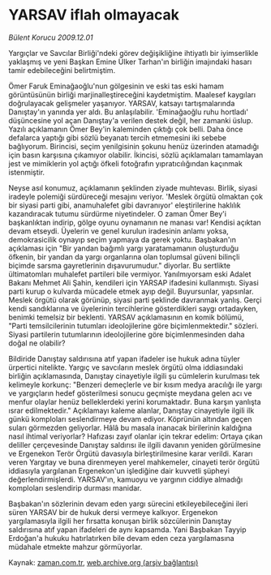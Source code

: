 # YARSAV iflah olmayacak

*Bülent Korucu 2009.12.01*

<tr><td class="metin" colspan="2" style="padding-top: 20px; padding-left: 5px; ">Yargıçlar ve Savcılar Birliği'ndeki görev değişikliğine ihtiyatlı bir iyimserlikle yaklaşmış ve yeni Başkan Emine Ülker Tarhan'ın birliğin imajındaki hasarı tamir edebileceğini belirtmiştim.</td></tr><tr><td class="metin" colspan="2" style="padding-top: 20px; padding-left: 5px; "><p>Ömer Faruk Eminağaoğlu'nun gölgesinin ve eski tas eski hamam görüntüsünün birliği marjinalleştireceğini kaydetmiştim. Maalesef kaygıları doğrulayacak gelişmeler yaşanıyor. YARSAV, katsayı tartışmalarında Danıştay'ın yanında yer aldı. Bu anlaşılabilir. 'Eminağaoğlu ruhu hortladı' düşüncesine yol açan Danıştay'a verilen destek değil, her zamanki üslup. Yazılı açıklamanın Ömer Bey'in kaleminden çıktığı çok belli. Daha önce defalarca yaptığı gibi sözlü beyanatı tercih etmemesini iki sebebe bağlıyorum. Birincisi, seçim yenilgisinin şokunu henüz üzerinden atamadığı için basın karşısına çıkamıyor olabilir. İkincisi, sözlü açıklamaları tamamlayan jest ve mimiklerin yol açtığı öfkeli fotoğrafın yıpratıcılığından kaçınmak istenmiştir.
<p>Neyse asıl konumuz, açıklamanın şeklinden ziyade muhtevası. Birlik, siyasi iradeyle polemiği sürdüreceği mesajını veriyor. 'Meslek örgütü olmaktan çok bir siyasi parti gibi, anamuhalefet gibi davranıyor' eleştirilerine haklılık kazandıracak tutumu sürdürme niyetindeler. O zaman Ömer Bey'i başkanlıktan indirip, gölge oyunu oynamanın ne manası var! Kendisi açıktan devam etseydi. Üyelerin ve genel kurulun iradesinin anlamı yoksa, demokrasicilik oynayıp seçim yapmaya da gerek yoktu. Başbakan'ın açıklaması için "Bir yandan bağımlı yargı yaratamamanın oluşturduğu öfkenin, bir yandan da yargı organlarına olan toplumsal güveni bilinçli biçimde sarsma gayretlerinin dışavurumudur." diyorlar. Bu sertlikte ültimatomları muhalefet partileri bile vermiyor. Yanılmıyorsam eski Adalet Bakanı Mehmet Ali Şahin, kendileri için YARSAP ifadesini kullanmıştı. Siyasi parti kurup o kulvarda mücadele etmek ayıp değil. Buyursunlar, yapsınlar. Meslek örgütü olarak görünüp, siyasi parti şeklinde davranmak yanlış. Gerçi kendi sandıklarına ve üyelerinin tercihlerine gösterdikleri saygı ortadayken, benimki temelsiz bir beklenti. YARSAV açıklamasının en komik bölümü, "Parti temsilcilerinin tutumları ideolojilerine göre biçimlenmektedir." sözleri. Siyasi partilerin tutumlarının ideolojilerine göre biçimlenmesinden daha doğal ne olabilir?
<p>Bildiride Danıştay saldırısına atıf yapan ifadeler ise hukuk adına tüyler ürpertici nitelikte. Yargıç ve savcıların meslek örgütü olma iddiasındaki birliğin açıklamasında, Danıştay cinayetiyle ilgili şu cümlelerin kurulması tek kelimeyle korkunç: "Benzeri demeçlerle ve bir kısım medya aracılığı ile yargı ve yargıçların hedef gösterilmesi sonucu geçmişte meydana gelen acı ve menfur olaylar henüz belleklerdeki yerini korumaktadır. Buna karşın yanlışta ısrar edilmektedir." Açıklamayı kaleme alanlar, Danıştay cinayetiyle ilgili ilk günkü komploları seslendirmeye devam ediyor. Köprünün altından geçen suları görmezden geliyorlar. Hâlâ bu masala inanacak birilerinin kaldığına nasıl ihtimal veriyorlar? Hafızası zayıf olanlar için tekrar edelim: Ortaya çıkan deliller çerçevesinde Danıştay saldırısı ile ilgili davanın yeniden görülmesine ve Ergenekon Terör Örgütü davasıyla birleştirilmesine karar verildi. Kararı veren Yargıtay ve buna direnmeyen yerel mahkemeler, cinayeti terör örgütü iddiasıyla yargılanan Ergenekon'un işlediğine dair kuvvetli şüpheyi değerlendirmişlerdi. YARSAV'ın, kamuoyu ve yargının ciddiye almadığı komploları seslendirip durması manidar.
<p>Başbakan'ın sözlerinin devam eden yargı sürecini etkileyebileceğini ileri süren YARSAV bir de hukuk dersi vermeye kalkıyor. Ergenekon yargılamasıyla ilgili her fırsatta konuşan birlik sözcülerinin Danıştay saldırısına atıf yapan ifadeleri de aynı kapsamda. Yani Başbakan Tayyip Erdoğan'a hukuku hatırlatırken bile devam eden ceza yargılamasına müdahale etmekte mahzur görmüyorlar.<br/></p></p></p></p></td></tr>

Kaynak: [zaman.com.tr](http://zaman.com.tr/yazar.do?yazino=921832), [web.archive.org (arşiv bağlantısı)](http://web.archive.org/web/20100110051815/http://www.zaman.com.tr:80/yazar.do?yazino=921832)
